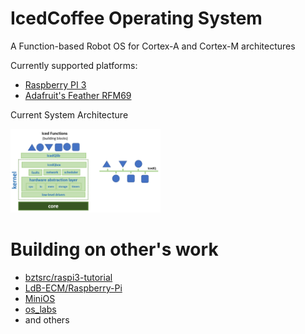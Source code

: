 # IcedCoffee Operating System

A Function-based Robot OS for Cortex-A and Cortex-M architectures

Currently supported platforms:
- [Raspberry PI 3](https://github.com/rromanotero/IcedCoffeeOS/tree/main/cortex-a/RPI3)
- [Adafruit's Feather RFM69](https://github.com/rromanotero/IcedCoffeeOS/tree/main/cortex-m/feather_rfm69)

Current System Architecture

<img src="https://github.com/rromanotero/IcedCoffeeOS/blob/master/images/architecture.png" width="240"/>


# Building on other's work
 - [bztsrc/raspi3-tutorial](https://github.com/bztsrc/raspi3-tutorial)
 - [LdB-ECM/Raspberry-Pi](https://github.com/LdB-ECM/Raspberry-Pi)
 - [MiniOS](https://github.com/rromanotero/minios)
 - [os_labs](https://github.com/rromanotero/minios)
 - and others
